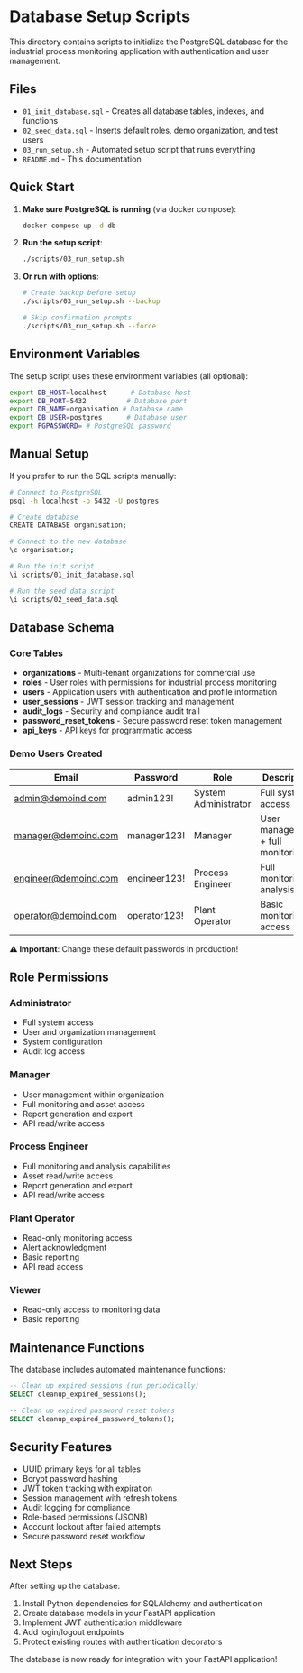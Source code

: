 # Database Setup Scripts

This directory contains scripts to initialize the PostgreSQL database for the industrial process monitoring application with authentication and user management.

## Files

- `01_init_database.sql` - Creates all database tables, indexes, and functions
- `02_seed_data.sql` - Inserts default roles, demo organization, and test users
- `03_run_setup.sh` - Automated setup script that runs everything
- `README.md` - This documentation

## Quick Start

1. **Make sure PostgreSQL is running** (via docker compose):
   ```bash
   docker compose up -d db
   ```

2. **Run the setup script**:
   ```bash
   ./scripts/03_run_setup.sh
   ```

3. **Or run with options**:
   ```bash
   # Create backup before setup
   ./scripts/03_run_setup.sh --backup

   # Skip confirmation prompts
   ./scripts/03_run_setup.sh --force
   ```

## Environment Variables

The setup script uses these environment variables (all optional):

```bash
export DB_HOST=localhost      # Database host
export DB_PORT=5432          # Database port
export DB_NAME=organisation # Database name
export DB_USER=postgres      # Database user
export PGPASSWORD= # PostgreSQL password
```

## Manual Setup

If you prefer to run the SQL scripts manually:

```bash
# Connect to PostgreSQL
psql -h localhost -p 5432 -U postgres

# Create database
CREATE DATABASE organisation;

# Connect to the new database
\c organisation;

# Run the init script
\i scripts/01_init_database.sql

# Run the seed data script
\i scripts/02_seed_data.sql
```

## Database Schema

### Core Tables

- **organizations** - Multi-tenant organizations for commercial use
- **roles** - User roles with permissions for industrial process monitoring
- **users** - Application users with authentication and profile information
- **user_sessions** - JWT session tracking and management
- **audit_logs** - Security and compliance audit trail
- **password_reset_tokens** - Secure password reset token management
- **api_keys** - API keys for programmatic access

### Demo Users Created

| Email | Password | Role | Description |
|-------|----------|------|-------------|
| admin@demoind.com | admin123! | System Administrator | Full system access |
| manager@demoind.com | manager123! | Manager | User management + full monitoring |
| engineer@demoind.com | engineer123! | Process Engineer | Full monitoring + analysis |
| operator@demoind.com | operator123! | Plant Operator | Basic monitoring access |

**⚠️ Important**: Change these default passwords in production!

## Role Permissions

### Administrator
- Full system access
- User and organization management
- System configuration
- Audit log access

### Manager
- User management within organization
- Full monitoring and asset access
- Report generation and export
- API read/write access

### Process Engineer
- Full monitoring and analysis capabilities
- Asset read/write access
- Report generation and export
- API read/write access

### Plant Operator
- Read-only monitoring access
- Alert acknowledgment
- Basic reporting
- API read access

### Viewer
- Read-only access to monitoring data
- Basic reporting

## Maintenance Functions

The database includes automated maintenance functions:

```sql
-- Clean up expired sessions (run periodically)
SELECT cleanup_expired_sessions();

-- Clean up expired password reset tokens
SELECT cleanup_expired_password_tokens();
```

## Security Features

- UUID primary keys for all tables
- Bcrypt password hashing
- JWT token tracking with expiration
- Session management with refresh tokens
- Audit logging for compliance
- Role-based permissions (JSONB)
- Account lockout after failed attempts
- Secure password reset workflow

## Next Steps

After setting up the database:

1. Install Python dependencies for SQLAlchemy and authentication
2. Create database models in your FastAPI application
3. Implement JWT authentication middleware
4. Add login/logout endpoints
5. Protect existing routes with authentication decorators

The database is now ready for integration with your FastAPI application!
